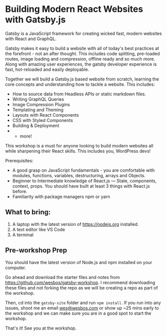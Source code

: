 # Building Modern React Websites with Gatsby.js

Gatsby is a JavaScript framework for creating wicked fast, modern websites with React and GraphQL.

Gatsby makes it easy to build a website with all of today's best practices at the forefront - not an after thought. This includes code splitting, pre-loaded routes, image loading and compression, offline ready and so much more. Along with amazing user experiences, the gatsby developer experience is fast, hot-reloaded and easily deployable.

Together we will build a Gatsby.js based website from scratch, learning the core concepts and understanding how to tackle a website. This includes:

* How to source data from Headless APIs or static markdown files.
* Writing GraphQL Queries
* Image Compression Plugins
* Templating and Theming
* Layouts with React Components
* CSS with Styled Components
* Building & Deployment
* + more!

This workshop is a must for anyone looking to build modern websites all while sharpening their React skills. This includes you, WordPress devs!

Prerequisites:

* A good grasp on JavaScript fundamentals - you are comfortable with modules, functions, variables, destructuring, arrays and Objects.
* Beginner to Intermediate knowledge of React.js — State, components, context, props. You should have built at least 3 things with React.js before.
* Familiarity with package managers npm or yarn

## What to bring:

1. A laptop with the latest version of <https://nodejs.org> installed.
1. A text editor like VS Code
1. A terminal


## Pre-workshop Prep

You should have the latest version of Node.js and npm installed on your computer.

Go ahead and download the starter files and notes from <https://github.com/wesbos/gatsby-workshop>. I recommend downloading these files and not forking the repo as we will be creating a repo as part of the workshop.

Then, cd into the `gatsby-site` folder and run `npm install`. If you run into any issues, shoot me an email wes@wesbos.com or show up ~25 mins early to the workshop and we can make sure you are in a good spot to start the workshop.

That's it! See you at the workshop.
